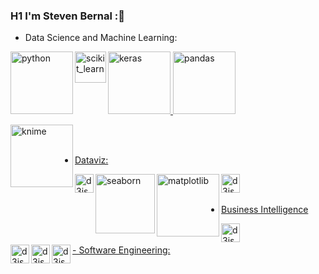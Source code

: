 ### H1 I'm Steven Bernal  ::robot:


- Data Science and Machine Learning:

<a href="https://www.python.org/"> <img align="left" alt="python" width="100px" src="https://www.python.org/static/img/python-logo.png"/>
<a href="https://scikit-learn.org/stable/"> <img align="left" alt="scikit_learn" width="50px" src="https://upload.wikimedia.org/wikipedia/commons/thumb/0/05/Scikit_learn_logo_small.svg/1920px-Scikit_learn_logo_small.svg.png"/>
<a href="https://keras.io/"> <img align="left " alt="keras" width="100px" src="https://keras.io/img/logo.png"/>
<a href="https://pandas.pydata.org/"> <img align="left " alt="pandas" width="100px" src="https://upload.wikimedia.org/wikipedia/commons/thumb/e/ed/Pandas_logo.svg/1920px-Pandas_logo.svg.png"/>



<img align="left" alt="knime" width="100px" src="https://upload.wikimedia.org/wikipedia/commons/thumb/b/b2/KNIMELogoTM.svg/1920px-KNIMELogoTM.svg.png" />
<br>
<br>

- Dataviz:
<img align="left" alt="d3js" width="30px" src="https://upload.wikimedia.org/wikipedia/commons/thumb/c/c9/Power_bi_logo_black.svg/1024px-Power_bi_logo_black.svg.png"/>
<img align="left" alt="seaborn" width="95px" src="https://seaborn.pydata.org/_static/logo-wide-lightbg.svg"/>
<img align="left" alt="matplotlib" width="100px" src="https://matplotlib.org/stable/_static/images/logo2.svg"/>
<img align="left" alt="d3js" width="30px" src="https://d3js.org/logo.svg"/>
<br>
<br>

- Business Intelligence
<img align="left" alt="d3js" width="30px" src="https://upload.wikimedia.org/wikipedia/commons/thumb/c/c9/Power_bi_logo_black.svg/1024px-Power_bi_logo_black.svg.png"/>
<br>
<br>
- Software Engineering:
<img align="left" alt="d3js" width="30px" src="https://upload.wikimedia.org/wikipedia/commons/thumb/c/c9/Power_bi_logo_black.svg/1024px-Power_bi_logo_black.svg.png"/>
<img align="left" alt="d3js" width="30px" src="https://upload.wikimedia.org/wikipedia/commons/thumb/c/c9/Power_bi_logo_black.svg/1024px-Power_bi_logo_black.svg.png"/>
<img align="left" alt="d3js" width="30px" src="https://upload.wikimedia.org/wikipedia/commons/thumb/c/c9/Power_bi_logo_black.svg/1024px-Power_bi_logo_black.svg.png"/>

